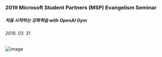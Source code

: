 ### 2019 Microsoft Student Partners (MSP) Evangelism Seminar

##### 처음 시작하는 강화학습 with OpenAI Gym

###### 2019. 03. 31

![image](https://user-images.githubusercontent.com/41619898/74340650-a178f900-4de9-11ea-89b9-90e048534628.png)